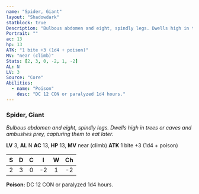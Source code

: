 ```yaml
---
name: "Spider, Giant"
layout: "Shadowdark"
statblock: true
Description: "Bulbous abdomen and eight, spindly legs. Dwells high in trees or caves and ambushes prey, capturing them to eat later."
Portrait: ""
ac: 13
hp: 13
ATK: "1 bite +3 (1d4 + poison)"
MV: "near (climb)"
Stats: [2, 3, 0, -2, 1, -2]
AL: N
LV: 3
Source: "Core"
Abilities:
  - name: "Poison"
    desc: "DC 12 CON or paralyzed 1d4 hours."
---
```


### Spider, Giant

_Bulbous abdomen and eight, spindly legs. Dwells high in trees or caves and ambushes prey, capturing them to eat later._

**LV** 3, **AL** N
**AC** 13, **HP** 13, **MV** near (climb)
**ATK** 1 bite +3 (1d4 + poison)

|  S  |  D  |  C  |  I  |  W  |  Ch  |
|:---:|:---:|:---:|:---:|:---:|:----:|
| 2 | 3 | 0 | -2 | 1 | -2 |

**Poison:** DC 12 CON or paralyzed 1d4 hours.

